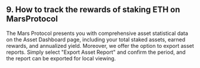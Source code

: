 ## 9. How to track the rewards of staking ETH on MarsProtocol

The Mars Protocol presents you with comprehensive asset statistical data on the Asset Dashboard page, including your total staked assets, earned rewards, and annualized yield. Moreover, we offer the option to export asset reports. Simply select "Export Asset Report" and confirm the period, and the report can be exported for local viewing.
